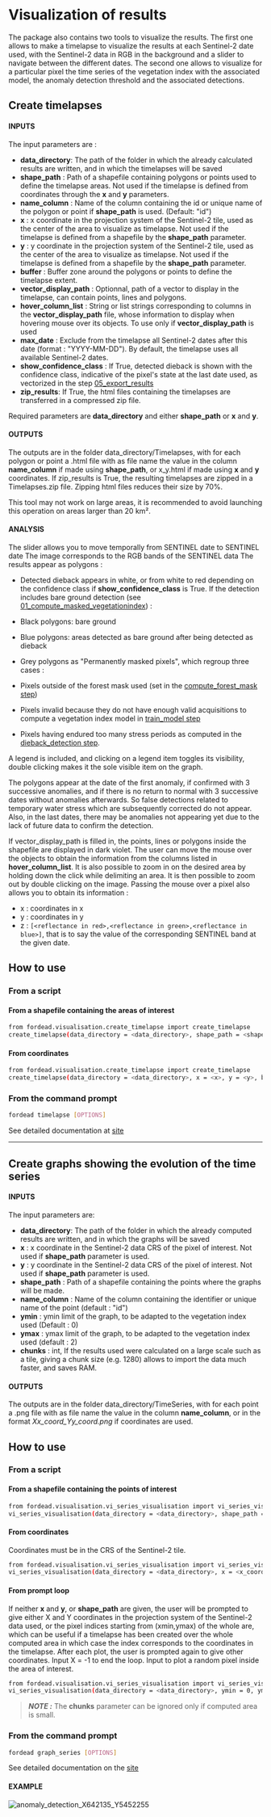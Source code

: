 # Visualization of results
The package also contains two tools to visualize the results. The first one allows to make a timelapse to visualize the results at each Sentinel-2 date used, with the Sentinel-2 data in RGB in the background and a slider to navigate between the different dates.
The second one allows to visualize for a particular pixel the time series of the vegetation index with the associated model, the anomaly detection threshold and the associated detections.

## Create timelapses
#### INPUTS
The input parameters are :

- **data_directory**: The path of the folder in which the already calculated results are written, and in which the timelapses will be saved
- **shape_path** : Path of a shapefile containing polygons or points used to define the timelapse areas. Not used if the timelapse is defined from coordinates through the **x** and **y** parameters.
- **name_column** : Name of the column containing the id or unique name of the polygon or point if **shape_path** is used. (Default: "id")
- **x** : x coordinate in the projection system of the Sentinel-2 tile, used as the center of the area to visualize as timelapse. Not used if the timelapse is defined from a shapefile by the **shape_path** parameter.
- **y** : y coordinate in the projection system of the Sentinel-2 tile, used as the center of the area to visualize as timelapse. Not used if the timelapse is defined from a shapefile by the **shape_path** parameter.
- **buffer** : Buffer zone around the polygons or points to define the timelapse extent.
- **vector_display_path** : Optionnal, path of a vector to display in the timelapse, can contain points, lines and polygons.
- **hover_column_list** : String or list strings corresponding to columns in the **vector_display_path** file, whose information to display when hovering mouse over its objects. To use only if **vector_display_path** is used
- **max_date** : Exclude from the timelapse all Sentinel-2 dates after this date (format : "YYYY-MM-DD"). By default, the timelapse uses all available Sentinel-2 dates.
- **show_confidence_class** : If True, detected dieback is shown with the confidence class, indicative of the pixel's state at the last date used, as vectorized in the step [05_export_results](05_export_results.md)
- **zip_results**: If True, the html files containing the timelapses are transferred in a compressed zip file.

Required parameters are **data_directory** and either **shape_path** or **x** and **y**.

#### OUTPUTS
The outputs are in the folder data_directory/Timelapses, with for each polygon or point a .html file with as file name the value in the column **name_column** if made using **shape_path**, or x_y.html if made using **x** and **y** coordinates.
If zip_results is True, the resulting timelapses are zipped in a Timelapses.zip file. Zipping html files reduces their size by 70%.

This tool may not work on large areas, it is recommended to avoid launching this operation on areas larger than 20 km².

#### ANALYSIS
The slider allows you to move temporally from SENTINEL date to SENTINEL date
The image corresponds to the RGB bands of the SENTINEL data
The results appear as polygons :
- Detected dieback appears in white, or from white to red depending on the confidence class if **show_confidence_class** is True.
If the detection includes bare ground detection (see [01_compute_masked_vegetationindex](01_compute_masked_vegetationindex.md)) :
- Black polygons: bare ground
- Blue polygons: areas detected as bare ground after being detected as dieback
- Grey polygons as "Permanently masked pixels", which regroup three cases :

- Pixels outside of the forest mask used (set in the [compute_forest_mask step](04_compute_forest_mask.md))
- Pixels invalid because they do not have enough valid acquisitions to compute a vegetation index model in [train_model step](02_train_model.md)
- Pixels having endured too many stress periods as computed in the [dieback_detection step](03_dieback_detection.md).

A legend is included, and clicking on a legend item toggles its visibility, double clicking makes it the sole visible item on the graph.

The polygons appear at the date of the first anomaly, if confirmed with 3 successive anomalies, and if there is no return to normal with 3 successive dates without anomalies afterwards. So false detections related to temporary water stress which are subsequently corrected do not appear. Also, in the last dates, there may be anomalies not appearing yet due to the lack of future data to confirm the detection.

If vector_display_path is filled in, the points, lines or polygons inside the shapefile are displayed in dark violet. The user can move the mouse over the objects to obtain the information from the columns listed in **hover_column_list**.
It is also possible to zoom in on the desired area by holding down the click while delimiting an area. It is then possible to zoom out by double clicking on the image. Passing the mouse over a pixel also allows you to obtain its information :

- x : coordinates in x
- y : coordinates in y
- z : `[<reflectance in red>,<reflectance in green>,<reflectance in blue>]`, that is to say the value of the corresponding SENTINEL band at the given date.

## How to use
### From a script
#### From a shapefile containing the areas of interest
```bash
from fordead.visualisation.create_timelapse import create_timelapse
create_timelapse(data_directory = <data_directory>, shape_path = <shape_path>, buffer = 100, name_column = "id")
```
#### From coordinates
```bash
from fordead.visualisation.create_timelapse import create_timelapse
create_timelapse(data_directory = <data_directory>, x = <x>, y = <y>, buffer = 100)
```
### From the command prompt
```bash
fordead timelapse [OPTIONS]
```
See detailed documentation at [site](https://fordead.gitlab.io/fordead_package/docs/cli/#fordead-timelapse)

***

## Create graphs showing the evolution of the time series
#### INPUTS
The input parameters are:

- **data_directory**: The path of the folder in which the already computed results are written, and in which the graphs will be saved
- **x** : x coordinate in the Sentinel-2 data CRS of the pixel of interest. Not used if **shape_path** parameter is used.
- **y** : y coordinate in the Sentinel-2 data CRS of the pixel of interest. Not used if **shape_path** parameter is used.
- **shape_path** : Path of a shapefile containing the points where the graphs will be made.
- **name_column** : Name of the column containing the identifier or unique name of the point (default : "id")
- **ymin** : ymin limit of the graph, to be adapted to the vegetation index used (Default : 0)
- **ymax** : ymax limit of the graph, to be adapted to the vegetation index used (default : 2)
- **chunks** : int, If the results used were calculated on a large scale such as a tile, giving a chunk size (e.g. 1280)  allows to import the data much faster, and saves RAM.

#### OUTPUTS
The outputs are in the folder data_directory/TimeSeries, with for each point a .png file with as file name the value in the column **name_column**, or in the format *Xx_coord_Yy_coord.png* if coordinates are used.

## How to use
### From a script
#### From a shapefile containing the points of interest
```bash
from fordead.visualisation.vi_series_visualisation import vi_series_visualisation
vi_series_visualisation(data_directory = <data_directory>, shape_path = <shape_path>, name_column = "id", ymin = 0, ymax = 2, chunks = 100)
```
#### From coordinates
Coordinates must be in the CRS of the Sentinel-2 tile.
```bash
from fordead.visualisation.vi_series_visualisation import vi_series_visualisation
vi_series_visualisation(data_directory = <data_directory>, x = <x_coord>, y = <y_coord>, ymin = 0, ymax = 2, chunks = 100)
```

#### From prompt loop
If neither **x** and **y**, or **shape_path** are given, the user will be prompted to give either X and Y coordinates in the projection system of the Sentinel-2 data used, or the pixel indices starting from (xmin,ymax) of the whole are, which can be useful if a timelapse has been created over the whole computed area in which case the index corresponds to the coordinates in the timelapse.
After each plot, the user is prompted again to give other coordinates. Input X = -1 to end the loop. Input <ENTER> to plot a random pixel inside the area of interest.

```bash
from fordead.visualisation.vi_series_visualisation import vi_series_visualisation
vi_series_visualisation(data_directory = <data_directory>, ymin = 0, ymax = 2, chunks = 100)
```

> **_NOTE :_** The **chunks** parameter can be ignored only if computed area is small.

### From the command prompt
```bash
fordead graph_series [OPTIONS]
```
See detailed documentation on the [site](https://fordead.gitlab.io/fordead_package/docs/cli/#fordead-graph_series)

#### EXAMPLE
![anomaly_detection_X642135_Y5452255](Diagrams/anomaly_detection_X642135_Y5452255.png "anomaly_detection_X642135_Y5452255")